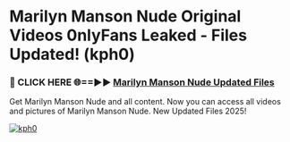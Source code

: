 # Marilyn Manson Nude Original Videos 0nlyFans Leaked - Files Updated! (kph0)

<h3>🔴 CLICK HERE 🌐==►► <a href="https://tinyurl.com/5h6xmrr3" rel="nofollow">Marilyn Manson Nude Updated Files</a></h3>

Get Marilyn Manson Nude and all content. Now you can access all videos and pictures of Marilyn Manson Nude. New Updated Files 2025!

[![kph0](https://i.imgur.com/KVD873Z.gif)](https://tinyurl.com/5h6xmrr3)
